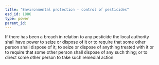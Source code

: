 ```yaml
---
title: "Environmental protection - control of pesticides"
esd_id: 1886
type: power
parent_id:  
---
```


If there has been a breach in relation to any pesticide the local authority shall have power to seize or dispose of it or to require that some other person shall dispose of it; to seize or dispose of anything treated with it or to require that some other person shall dispose of any such thing; or to direct some other person to take such remedial action 

